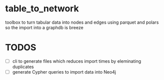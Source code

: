 # table_to_network
toolbox to turn tabular data into nodes and edges using parquet and polars so the import into a graphdb is breeze


# TODOS
* [ ] cli to generate files which reduces import times by eleminating duplicates
* [ ] generate Cypher queries to import data into Neo4j
